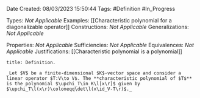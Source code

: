 <div class="topSpace"></div>

Date Created: 08/03/2023 15:50:44
Tags: #Definition #In_Progress

Types: _Not Applicable_
Examples: [[Characteristic polynomial for a diagonalizable operator]]
Constructions: _Not Applicable_
Generalizations: _Not Applicable_

Properties: _Not Applicable_
Sufficiencies: _Not Applicable_
Equivalences: _Not Applicable_
Justifications: [[Characteristic polynomial is a polynomial]]

``` ad-Definition
title: Definition.

_Let $V$ be a finite-dimensional $K$-vector space and consider a linear operator $T:V\to V$. The **characteristic polynomial of $T$** is the polynomial $\upchi_T\in K\l[x\r]$ given by $\upchi_T\l(x\r)\coloneqq\det\l(x\id_V-T\r)$._

```
